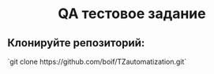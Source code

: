 <h1 align="center">QA тестовое задание</a></h1>
<h2>Клонируйте репозиторий:</h2>
`git clone https://github.com/boif/TZautomatization.git`
